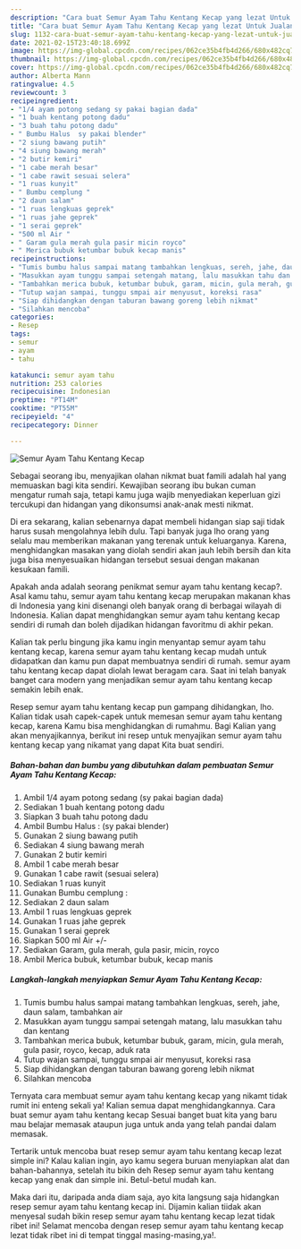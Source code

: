```yaml
---
description: "Cara buat Semur Ayam Tahu Kentang Kecap yang lezat Untuk Jualan"
title: "Cara buat Semur Ayam Tahu Kentang Kecap yang lezat Untuk Jualan"
slug: 1132-cara-buat-semur-ayam-tahu-kentang-kecap-yang-lezat-untuk-jualan
date: 2021-02-15T23:40:18.699Z
image: https://img-global.cpcdn.com/recipes/062ce35b4fb4d266/680x482cq70/semur-ayam-tahu-kentang-kecap-foto-resep-utama.jpg
thumbnail: https://img-global.cpcdn.com/recipes/062ce35b4fb4d266/680x482cq70/semur-ayam-tahu-kentang-kecap-foto-resep-utama.jpg
cover: https://img-global.cpcdn.com/recipes/062ce35b4fb4d266/680x482cq70/semur-ayam-tahu-kentang-kecap-foto-resep-utama.jpg
author: Alberta Mann
ratingvalue: 4.5
reviewcount: 3
recipeingredient:
- "1/4 ayam potong sedang sy pakai bagian dada"
- "1 buah kentang potong dadu"
- "3 buah tahu potong dadu"
- " Bumbu Halus  sy pakai blender"
- "2 siung bawang putih"
- "4 siung bawang merah"
- "2 butir kemiri"
- "1 cabe merah besar"
- "1 cabe rawit sesuai selera"
- "1 ruas kunyit"
- " Bumbu cemplung "
- "2 daun salam"
- "1 ruas lengkuas geprek"
- "1 ruas jahe geprek"
- "1 serai geprek"
- "500 ml Air "
- " Garam gula merah gula pasir micin royco"
- " Merica bubuk ketumbar bubuk kecap manis"
recipeinstructions:
- "Tumis bumbu halus sampai matang tambahkan lengkuas, sereh, jahe, daun salam, tambahkan air"
- "Masukkan ayam tunggu sampai setengah matang, lalu masukkan tahu dan kentang"
- "Tambahkan merica bubuk, ketumbar bubuk, garam, micin, gula merah, gula pasir, royco, kecap, aduk rata"
- "Tutup wajan sampai, tunggu smpai air menyusut, koreksi rasa"
- "Siap dihidangkan dengan taburan bawang goreng lebih nikmat"
- "Silahkan mencoba"
categories:
- Resep
tags:
- semur
- ayam
- tahu

katakunci: semur ayam tahu 
nutrition: 253 calories
recipecuisine: Indonesian
preptime: "PT14M"
cooktime: "PT55M"
recipeyield: "4"
recipecategory: Dinner

---
```



![Semur Ayam Tahu Kentang Kecap](https://img-global.cpcdn.com/recipes/062ce35b4fb4d266/680x482cq70/semur-ayam-tahu-kentang-kecap-foto-resep-utama.jpg)

Sebagai seorang ibu, menyajikan olahan nikmat buat famili adalah hal yang memuaskan bagi kita sendiri. Kewajiban seorang ibu bukan cuman mengatur rumah saja, tetapi kamu juga wajib menyediakan keperluan gizi tercukupi dan hidangan yang dikonsumsi anak-anak mesti nikmat.

Di era  sekarang, kalian sebenarnya dapat membeli hidangan siap saji tidak harus susah mengolahnya lebih dulu. Tapi banyak juga lho orang yang selalu mau memberikan makanan yang terenak untuk keluarganya. Karena, menghidangkan masakan yang diolah sendiri akan jauh lebih bersih dan kita juga bisa menyesuaikan hidangan tersebut sesuai dengan makanan kesukaan famili. 



Apakah anda adalah seorang penikmat semur ayam tahu kentang kecap?. Asal kamu tahu, semur ayam tahu kentang kecap merupakan makanan khas di Indonesia yang kini disenangi oleh banyak orang di berbagai wilayah di Indonesia. Kalian dapat menghidangkan semur ayam tahu kentang kecap sendiri di rumah dan boleh dijadikan hidangan favoritmu di akhir pekan.

Kalian tak perlu bingung jika kamu ingin menyantap semur ayam tahu kentang kecap, karena semur ayam tahu kentang kecap mudah untuk didapatkan dan kamu pun dapat membuatnya sendiri di rumah. semur ayam tahu kentang kecap dapat diolah lewat beragam cara. Saat ini telah banyak banget cara modern yang menjadikan semur ayam tahu kentang kecap semakin lebih enak.

Resep semur ayam tahu kentang kecap pun gampang dihidangkan, lho. Kalian tidak usah capek-capek untuk memesan semur ayam tahu kentang kecap, karena Kamu bisa menghidangkan di rumahmu. Bagi Kalian yang akan menyajikannya, berikut ini resep untuk menyajikan semur ayam tahu kentang kecap yang nikamat yang dapat Kita buat sendiri.

<!--inarticleads1-->

##### Bahan-bahan dan bumbu yang dibutuhkan dalam pembuatan Semur Ayam Tahu Kentang Kecap:

1. Ambil 1/4 ayam potong sedang (sy pakai bagian dada)
1. Sediakan 1 buah kentang potong dadu
1. Siapkan 3 buah tahu potong dadu
1. Ambil  Bumbu Halus : (sy pakai blender)
1. Gunakan 2 siung bawang putih
1. Sediakan 4 siung bawang merah
1. Gunakan 2 butir kemiri
1. Ambil 1 cabe merah besar
1. Gunakan 1 cabe rawit (sesuai selera)
1. Sediakan 1 ruas kunyit
1. Gunakan  Bumbu cemplung :
1. Sediakan 2 daun salam
1. Ambil 1 ruas lengkuas geprek
1. Gunakan 1 ruas jahe geprek
1. Gunakan 1 serai geprek
1. Siapkan 500 ml Air +/-
1. Sediakan  Garam, gula merah, gula pasir, micin, royco
1. Ambil  Merica bubuk, ketumbar bubuk, kecap manis




<!--inarticleads2-->

##### Langkah-langkah menyiapkan Semur Ayam Tahu Kentang Kecap:

1. Tumis bumbu halus sampai matang tambahkan lengkuas, sereh, jahe, daun salam, tambahkan air
1. Masukkan ayam tunggu sampai setengah matang, lalu masukkan tahu dan kentang
1. Tambahkan merica bubuk, ketumbar bubuk, garam, micin, gula merah, gula pasir, royco, kecap, aduk rata
1. Tutup wajan sampai, tunggu smpai air menyusut, koreksi rasa
1. Siap dihidangkan dengan taburan bawang goreng lebih nikmat
1. Silahkan mencoba




Ternyata cara membuat semur ayam tahu kentang kecap yang nikamt tidak rumit ini enteng sekali ya! Kalian semua dapat menghidangkannya. Cara buat semur ayam tahu kentang kecap Sesuai banget buat kita yang baru mau belajar memasak ataupun juga untuk anda yang telah pandai dalam memasak.

Tertarik untuk mencoba buat resep semur ayam tahu kentang kecap lezat simple ini? Kalau kalian ingin, ayo kamu segera buruan menyiapkan alat dan bahan-bahannya, setelah itu bikin deh Resep semur ayam tahu kentang kecap yang enak dan simple ini. Betul-betul mudah kan. 

Maka dari itu, daripada anda diam saja, ayo kita langsung saja hidangkan resep semur ayam tahu kentang kecap ini. Dijamin kalian tiidak akan menyesal sudah bikin resep semur ayam tahu kentang kecap lezat tidak ribet ini! Selamat mencoba dengan resep semur ayam tahu kentang kecap lezat tidak ribet ini di tempat tinggal masing-masing,ya!.

